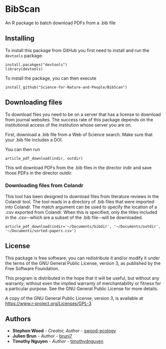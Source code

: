 # BibScan

An R package to batch download PDFs from a .bib file

## Installing

To install this package from GitHub you first need to install and run the ```devtools``` package.

```
install.pacakges("devtools")
library(devtools)
```

To install the package, you can then execute

```
install_github("Science-for-Nature-and-People/BibScan")
```

## Downloading files

To download files you need to be on a server that has a license to download from journal websites. The success rate of this package depends on the institutional access of the institution whose server you are on.

First, download a .bib file from a Web of Science search. Make sure that your .bib file includes a DOI.

You can then run

```
article_pdf_download(indir, outdir)
```

This will download PDFs from the .bib files in the director indir and save those PDFs in the director outdir.

### Downloading files from Colandr

This tool has been designed to download files from literature reviews in the Colandr tool. The tool reads in a directory of .bib files that were imported into Colandr. The match argument can be used to specify the location of a .csv exported from Colandr. When this is specified, only the titles included in the .csv--which are a subset of the .bib file--will be downloaded. 

```
article_pdf_download(indir='~/Documents/bibdir', '~/Documents/outdir', '~/Documents/sorted-papers.csv')
```


## License

This package is free software; you can redistribute it and/or modify it under the terms of the GNU General Public License, version 3, as published by the Free Software Foundation.

This program is distributed in the hope that it will be useful, but without any warranty; without even the implied warranty of merchantability or fitness for a particular purpose. See the GNU General Public License for more details.

A copy of the GNU General Public License, version 3, is available at https://www.r-project.org/Licenses/GPL-3

## Authors

* **Stephen Wood** - *Creator, Author* - [swood-ecology](https://github.com/swood-ecology)
* **Julien Brun** - *Author* - [brunj7](https://github.com/brunj7)
* **Timothy Nguyen** - *Author* - [timothydnguyen](https://github.com/timothydnguyen)

